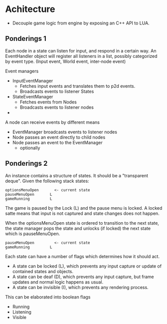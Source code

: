 # Achitecture
* Decouple game logic from engine by exposing an C++ API to LUA.

## Ponderings 1
Each node in a state can listen for input, and respond in a certain way.
An EventHandler object will register all listeners in a list, possibly categorized by event type. (Input event, World event, inter-node event)

Event managers
* InputEventManager
   * Fetches input events and translates them to p2d events.
   * Broadcasts events to listener States
* StateEventManager
   * Fetches events from Nodes
   * Broadcasts events to listener nodes
* 

A node can receive events by different means
* EventManager broadcasts events to listener nodes
* Node passes an event directly to child nodes
* Node passes an event to the EventManager
  * optionally

## Ponderings 2
An instance contains a structure of states. It should be a "transparent deque". Given the following stack states:
```
optionsMenuOpen       <- current state 
pauseMenuOpen       L
gameRunning         L 
```

The game is paused by the Lock (L) and the pause menu is locked.
A locked satte means that input is not captured and state changes does not happen.

When the optionsMenuOpen state is ordered to transition to the next state,
the state manager pops the state and unlocks (if locked) the next state which is pauseMenuOpen.

```
pauseMenuOpen         <- current state 
gameRunning         L 
```

Each state can have a number of flags which determines how it should act.
* A state can be locked (L), which prevents any input capture or update of contained states and objects.
* A state can be deaf (D), which prevents any input capture, but frame updates and normal logic happens as usual.
* A state can be invisible (I), which prevents any rendering process.

This can be elaborated into boolean flags
* Running
* Listening
* Visible